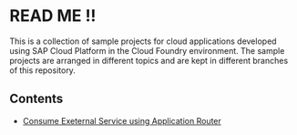 # READ ME !!

This is a collection of sample projects for cloud applications developed using SAP Cloud Platform in the Cloud Foundry environment.
The sample projects are arranged in different topics and are kept in different branches of this repository.


## Contents

- [Consume Exeternal Service using Application Router](tree/cf-approuter-es)